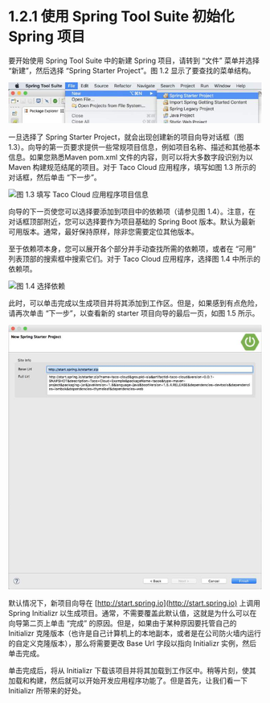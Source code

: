 # 1.2.1 使用 Spring Tool Suite 初始化 Spring 项目

要开始使用 Spring Tool Suite 中的新建 Spring 项目，请转到 “文件” 菜单并选择 “新建”，然后选择 “Spring Starter Project”。图 1.2 显示了要查找的菜单结构。

![&#x56FE; 1.2 &#x4F7F;&#x7528; Spring Tool Suite &#x7684; Initializr &#x521B;&#x5EFA;&#x65B0;&#x9879;&#x76EE;](../../.gitbook/assets/图%201.2%20使用%20Spring%20Tool%20Suite%20的%20Initialzr%20创建新项目.jpg)

一旦选择了 Spring Starter Project，就会出现创建新的项目向导对话框（图1.3）。向导的第一页要求提供一些常规项目信息，例如项目名称、描述和其他基本信息。如果您熟悉Maven pom.xml 文件的内容，则可以将大多数字段识别为以 Maven 构建规范结尾的项目。对于 Taco Cloud 应用程序，填写如图 1.3 所示的对话框，然后单击 “下一步”。

![ &#x56FE; 1.3 &#x586B;&#x5199; Taco Cloud &#x5E94;&#x7528;&#x7A0B;&#x5E8F;&#x9879;&#x76EE;&#x4FE1;&#x606F;](../../.gitbook/assets/tu-1.3-tian-xie-taco-cloud-ying-yong-cheng-xu-xiang-mu-xin-xi.jpg)

向导的下一页使您可以选择要添加到项目中的依赖项（请参见图 1.4）。注意，在对话框顶部附近，您可以选择要作为项目基础的 Spring Boot 版本。默认为最新可用版本。通常，最好保持原样，除非您需要定位其他版本。

至于依赖项本身，您可以展开各个部分并手动查找所需的依赖项，或者在 “可用” 列表顶部的搜索框中搜索它们。对于 Taco Cloud 应用程序，选择图 1.4 中所示的依赖项。

![&#x56FE; 1.4 &#x9009;&#x62E9;&#x4F9D;&#x8D56;](../../.gitbook/assets/tu-1.4-xuan-ze-yi-lai.jpg)

此时，可以单击完成以生成项目并将其添加到工作区。但是，如果感到有点危险，请再次单击 “下一步”，以查看新的 starter 项目向导的最后一页，如图 1.5 所示。

![&#x56FE; 1.5 &#x6307;&#x5B9A;&#x5907;&#x7528; Initializr &#x5730;&#x5740;&#xFF08;&#x53EF;&#x9009;&#xFF09;](../../.gitbook/assets/图%201.5%20指定备用%20Initializr%20地址（可选）.jpg)

默认情况下，新项目向导在 [http://start.spring.io](http://start.spring.io) 上调用 Spring Initializr 以生成项目。通常，不需要覆盖此默认值，这就是为什么可以在向导第二页上单击 “完成” 的原因。但是，如果由于某种原因要托管自己的 Initializr 克隆版本（也许是自己计算机上的本地副本，或者是在公司防火墙内运行的自定义克隆版本），那么将需要更改 Base Url 字段以指向 Initializr 实例，然后单击完成。

单击完成后，将从 Initializr 下载该项目并将其加载到工作区中。稍等片刻，使其加载和构建，然后就可以开始开发应用程序功能了。但是首先，让我们看一下 Initializr 所带来的好处。
